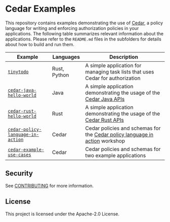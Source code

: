 # Cedar Examples

This repository contains examples demonstrating the use of [Cedar](https://github.com/cedar-policy/cedar), a policy language for writing and enforcing authorization policies in your applications.  The following table summarizes relevant information about the applications. Please refer to the `README.md` files in the subfolders for details about how to build and run them.

| Example      | Languages | Description |
| ----------- | ----------- | ---------- |
| [`tinytodo`][] | Rust, Python | A simple application for managing task lists that uses Cedar for authorization |
| [`cedar-java-hello-world`][] | Java | A simple application demonstrating the usage of the [Cedar Java APIs][] |
| [`cedar-rust-hello-world`][] | Rust | A simple application demonstrating the usage of the [Cedar Rust APIs][] |
| [`cedar-policy-language-in-action`][] | Cedar | Cedar policies and schemas for the [Cedar policy language in action](https://catalog.workshops.aws/cedar-policy-language-in-action) workshop |
| [`cedar-example-use-cases`][] |  Cedar  | Cedar policies and schemas for two example applications |

## Security

See [CONTRIBUTING](CONTRIBUTING.md#security-issue-notifications) for more information.

## License

This project is licensed under the Apache-2.0 License.

[Cedar Rust APIs]: https://github.com/cedar-policy/cedar/tree/main/cedar-policy
[Cedar Java APIs]: https://github.com/cedar-policy/cedar-java
[`cedar-example-use-cases`]: ./cedar-example-use-cases
[`cedar-java-hello-world`]: ./cedar-java-hello-world
[`cedar-rust-hello-world`]: ./cedar-rust-hello-world
[`cedar-policy-language-in-action`]: ./cedar-policy-language-in-action
[`tinytodo`]: ./tinytodo
